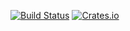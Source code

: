 [![Build Status](https://travis-ci.org/lucy/skip32.rs.svg?branch=master)](https://travis-ci.org/lucy/skip32.rs)
[![Crates.io](https://img.shields.io/crates/v/skip32.svg)](https://crates.io/crates/skip32)

